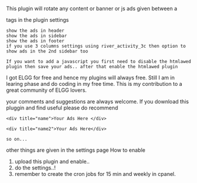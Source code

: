 This plugin will rotate any content or banner or js ads given between a <div title="name"> </div> tags in the plugin settings

    show the ads in header
    show the ads in sidebar
    show the ads in footer
    if you use 3 columns settings using river_activity_3c then option to show ads in the 2nd sidebar too

    If you want to add a javascript you first need to disable the htmlawed plugin then save your ads.. after that enable the htmlawed plugin

I got ELGG for free and hence my plugins will always free. Still I am in learing phase and do coding in my free time. This is my contribution to a great community of ELGG lovers.

your comments and suggestions are always welcome. If you download this pluggin and find useful please do recommend

    <div title="name">Your Ads Here </div>

    <div title="name2">Your Ads Here</div>

    so on...

other things are given in the settings page
How to enable

1. upload this plugin and enable..
2. do the settings..!
3. remember to create the cron jobs for 15 min and weekly in cpanel.